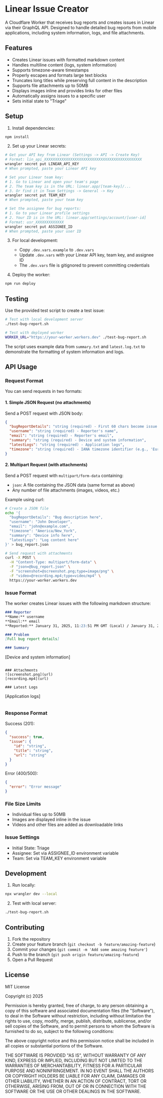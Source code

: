 # Linear Issue Creator

A Cloudflare Worker that receives bug reports and creates issues in Linear via their GraphQL API. Designed to handle detailed bug reports from mobile applications, including system information, logs, and file attachments.

## Features

- Creates Linear issues with formatted markdown content
- Handles multiline content (logs, system information)
- Supports timezone-aware timestamps
- Properly escapes and formats large text blocks
- Truncates long titles while preserving full content in the description
- Supports file attachments up to 50MB
- Displays images inline and provides links for other files
- Automatically assigns issues to a specific user
- Sets initial state to "Triage"

## Setup

1. Install dependencies:
```bash
npm install
```

2. Set up your Linear secrets:
```bash
# Get your API key from Linear (Settings -> API -> Create Key)
# Format: lin_api_XXXXXXXXXXXXXXXXXXXXXXXXXXXXXXXXXXXXXXXXXXXXX
wrangler secret put LINEAR_API_KEY
# When prompted, paste your Linear API key

# Set your Linear team key:
# 1. Go to Linear and open your team's page
# 2. The team key is in the URL: linear.app/[team-key]/...
# 3. Or find it in Team Settings -> General -> Key
wrangler secret put TEAM_KEY
# When prompted, paste your team key

# Set the assignee for bug reports:
# 1. Go to your Linear profile settings
# 2. Your ID is in the URL: linear.app/settings/account/[user-id]
# Format: usr_XXXXXXXXXXXXX
wrangler secret put ASSIGNEE_ID
# When prompted, paste your user ID
```

3. For local development:
   - Copy `.dev.vars.example` to `.dev.vars`
   - Update `.dev.vars` with your Linear API key, team key, and assignee ID
   - The `.dev.vars` file is gitignored to prevent committing credentials

4. Deploy the worker:
```bash
npm run deploy
```

## Testing

Use the provided test script to create a test issue:

```bash
# Test with local development server
./test-bug-report.sh

# Test with deployed worker
WORKER_URL="https://your-worker.workers.dev" ./test-bug-report.sh
```

The script uses example data from `summary.txt` and `latest.log.txt` to demonstrate the formatting of system information and logs.

## API Usage

### Request Format

You can send requests in two formats:

#### 1. Simple JSON Request (no attachments)

Send a POST request with JSON body:

```json
{
  "bugReportDetails": "string (required) - First 60 chars become issue title",
  "username": "string (required) - Reporter's name",
  "email": "string (required) - Reporter's email",
  "summary": "string (required) - Device and system information",
  "latestLogs": "string (required) - Application logs",
  "timezone": "string (required) - IANA timezone identifier (e.g., 'Europe/London', 'America/New_York')"
}
```

#### 2. Multipart Request (with attachments)

Send a POST request with `multipart/form-data` containing:
- `json`: A file containing the JSON data (same format as above)
- Any number of file attachments (images, videos, etc.)

Example using curl:
```bash
# Create a JSON file
echo '{
  "bugReportDetails": "Bug description here",
  "username": "John Developer",
  "email": "john@example.com",
  "timezone": "America/New_York",
  "summary": "Device info here",
  "latestLogs": "Log content here"
}' > bug_report.json

# Send request with attachments
curl -X POST \
  -H "Content-Type: multipart/form-data" \
  -F "json=@bug_report.json" \
  -F "screenshot=@screenshot.png;type=image/png" \
  -F "video=@recording.mp4;type=video/mp4" \
  https://your-worker.workers.dev
```

### Issue Format

The worker creates Linear issues with the following markdown structure:

```markdown
### Reporter
**Name:** username
**Email:** email
**Reported:** January 31, 2025, 11:23:51 PM GMT (Local) / January 31, 2025, 03:23:51 AM UTC

### Problem
[Full bug report details]

### Summary
```
[Device and system information]
```

### Attachments
![screenshot.png](url)
[recording.mp4](url)

### Latest Logs
```
[Application logs]
```
```

### Response Format

Success (201):
```json
{
  "success": true,
  "issue": {
    "id": "string",
    "title": "string",
    "url": "string"
  }
}
```

Error (400/500):
```json
{
  "error": "Error message"
}
```

### File Size Limits
- Individual files up to 50MB
- Images are displayed inline in the issue
- Videos and other files are added as downloadable links

### Issue Settings
- Initial State: Triage
- Assignee: Set via ASSIGNEE_ID environment variable
- Team: Set via TEAM_KEY environment variable

## Development

1. Run locally:
```bash
npx wrangler dev --local
```

2. Test with local server:
```bash
./test-bug-report.sh
```

## Contributing

1. Fork the repository
2. Create your feature branch (`git checkout -b feature/amazing-feature`)
3. Commit your changes (`git commit -m 'Add some amazing feature'`)
4. Push to the branch (`git push origin feature/amazing-feature`)
5. Open a Pull Request

## License

MIT License

Copyright (c) 2025

Permission is hereby granted, free of charge, to any person obtaining a copy
of this software and associated documentation files (the "Software"), to deal
in the Software without restriction, including without limitation the rights
to use, copy, modify, merge, publish, distribute, sublicense, and/or sell
copies of the Software, and to permit persons to whom the Software is
furnished to do so, subject to the following conditions:

The above copyright notice and this permission notice shall be included in all
copies or substantial portions of the Software.

THE SOFTWARE IS PROVIDED "AS IS", WITHOUT WARRANTY OF ANY KIND, EXPRESS OR
IMPLIED, INCLUDING BUT NOT LIMITED TO THE WARRANTIES OF MERCHANTABILITY,
FITNESS FOR A PARTICULAR PURPOSE AND NONINFRINGEMENT. IN NO EVENT SHALL THE
AUTHORS OR COPYRIGHT HOLDERS BE LIABLE FOR ANY CLAIM, DAMAGES OR OTHER
LIABILITY, WHETHER IN AN ACTION OF CONTRACT, TORT OR OTHERWISE, ARISING FROM,
OUT OF OR IN CONNECTION WITH THE SOFTWARE OR THE USE OR OTHER DEALINGS IN THE
SOFTWARE.

